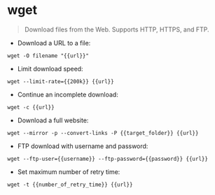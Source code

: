 # wget

> Download files from the Web.
> Supports HTTP, HTTPS, and FTP.

- Download a URL to a file:

`wget -O filename "{{url}}"`

- Limit download speed:

`wget --limit-rate={{200k}} {{url}}`

- Continue an incomplete download:

`wget -c {{url}}`

- Download a full website:

`wget --mirror -p --convert-links -P {{target_folder}} {{url}}`

- FTP download with username and password:

`wget --ftp-user={{username}} --ftp-password={{password}} {{url}}`

- Set maximum number of retry time:

`wget -t {{number_of_retry_time}} {{url}}`
